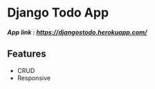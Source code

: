 # Django Todo App

##### App link : https://djangostodo.herokuapp.com/

## Features
* CRUD
* Responsive
 
